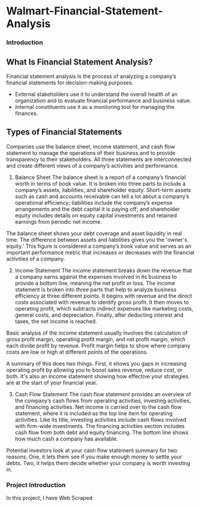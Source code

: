 # Walmart-Financial-Statement-Analysis

### Introduction 

## What Is Financial Statement Analysis?
Financial statement analysis is the process of analyzing a company’s financial statements for decision-making purposes. 
* External stakeholders use it to understand the overall health of an organization and to evaluate financial performance and business value. 
* Internal constituents use it as a monitoring tool for managing the finances.

## Types of Financial Statements
Companies use the balance sheet, income statement, and cash flow statement to manage the operations of their business and to provide transparency to their stakeholders. All three statements are interconnected and create different views of a company’s activities and performance.

1. Balance Sheet
The balance sheet is a report of a company’s financial worth in terms of book value. It is broken into three parts to include a company’s assets, liabilities, and shareholder equity. Short-term assets such as cash and accounts receivable can tell a lot about a company’s operational efficiency; liabilities include the company’s expense arrangements and the debt capital it is paying off; and shareholder equity includes details on equity capital investments and retained earnings from periodic net income.  

The balance sheet shows your debt coverage and asset liquidity in real time. The difference between assets and liabilities gives you the 'owner's equity.' This figure is considered a company’s book value and serves as an important performance metric that increases or decreases with the financial activities of a company.

2. Income Statement
The income statement breaks down the revenue that a company earns against the expenses involved in its business to provide a bottom line, meaning the net profit or loss. The income statement is broken into three parts that help to analyze business efficiency at three different points. It begins with revenue and the direct costs associated with revenue to identify gross profit. It then moves to operating profit, which subtracts indirect expenses like marketing costs, general costs, and depreciation. Finally, after deducting interest and taxes, the net income is reached.

Basic analysis of the income statement usually involves the calculation of gross profit margin, operating profit margin, and net profit margin, which each divide profit by revenue. Profit margin helps to show where company costs are low or high at different points of the operations.

A summary of this does two things. First, it shows you gaps in increasing operating profit by allowing you to boost sales revenue, reduce cost, or both. It's also an income statement showing how effective your strategies are at the start of your financial year.

3. Cash Flow Statement
The cash flow statement provides an overview of the company’s cash flows from operating activities, investing activities, and financing activities. Net income is carried over to the cash flow statement, where it is included as the top line item for operating activities. Like its title, investing activities include cash flows involved with firm-wide investments. The financing activities section includes cash flow from both debt and equity financing. The bottom line shows how much cash a company has available.

Potential investors look at your cash flow statement summary for two reasons. One, it lets them see if you make enough money to settle your debts. Two, it helps them decide whether your company is worth investing in.

### Project Introduction

In this project, I have Web Scraped 
